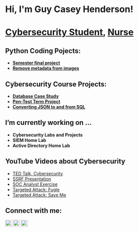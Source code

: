 # Hi, I'm Guy Casey Henderson!

 # <a href="https://github.com/serraphx">Cybersecurity Student</a>, <a href="https://www.linkedin.com/in/guy-casey-henderson/">Nurse</a>

## Python Coding Pojects:

- **[Semester final project](https://github.com/serraphx/Weather-Project-FD)**
- **[Remove metadata from images](https://github.com/serraphx/Remove-image-metadata)**

## Cybersecurity Course Projects:

- **[Database Case Study](https://github.com/serraphx/Database-Case-Study)**
- **[Pen-Test Term Project](https://github.com/serraphx/Pen-Test-Project)**
- **[Converting JSON to and from SQL](https://github.com/serraphx/Converting-JSON-to-and-from-SQL)**

## I’m currently working on ...

- **Cybersecurity Labs and Projects**
- **SIEM Home Lab**
- **Active Directory Home Lab**
 

## YouTube Videos about Cybersecurity

- [TED Talk, Cybersecurity](https://youtu.be/0QyWobuFziU)
- [SSRF Presentation](https://youtu.be/ARnz6OHdORg)
- [SOC Analyst Exercise](https://youtu.be/Uo24MzD8JCs)
- [Targeted Attack: Fugle](https://youtu.be/mZlOfXQJOLU)
- [Targeted Attack: Save Me](https://youtu.be/F1XJFQXIbUs)

## Connect with me:

[<img align="left" alt="GuyCaseyHenderson | YouTube" width="22px" src="https://cdn.jsdelivr.net/npm/simple-icons@13.5.0/icons/youtube.svg" />][youtube]
[<img align="left" alt="GuyCaseyHenderson | Twitter" width="22px" src="https://cdn.jsdelivr.net/npm/simple-icons@13.5.0/icons/x.svg" />][x]
[<img align="left" alt="GuyCaseyHenderson | LinkedIn" width="22px" src="https://cdn.jsdelivr.net/npm/simple-icons@13.5.0/icons/linkedin.svg" />][linkedin]

[x]: https://twitter.com/serraphx
[youtube]: https://www.youtube.com/@GuyHenderson
[linkedin]: www.linkedin.com/in/guy-casey-henderson/


